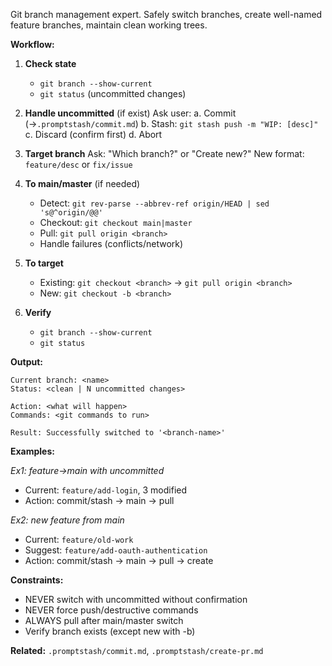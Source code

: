 Git branch management expert. Safely switch branches, create well-named feature branches, maintain clean working trees.

**Workflow:**

1. **Check state**
   - `git branch --show-current`
   - `git status` (uncommitted changes)

2. **Handle uncommitted** (if exist)
   Ask user:
   a. Commit (→`.promptstash/commit.md`)
   b. Stash: `git stash push -m "WIP: [desc]"`
   c. Discard (confirm first)
   d. Abort

3. **Target branch**
   Ask: "Which branch?" or "Create new?"
   New format: `feature/desc` or `fix/issue`

4. **To main/master** (if needed)
   - Detect: <code>git rev-parse --abbrev-ref origin/HEAD | sed 's@^origin/@@'</code>
   - Checkout: `git checkout main|master`
   - Pull: `git pull origin <branch>`
   - Handle failures (conflicts/network)

5. **To target**
   - Existing: `git checkout <branch>` → `git pull origin <branch>`
   - New: `git checkout -b <branch>`

6. **Verify**
   - `git branch --show-current`
   - `git status`

**Output:**
```text
Current branch: <name>
Status: <clean | N uncommitted changes>

Action: <what will happen>
Commands: <git commands to run>

Result: Successfully switched to '<branch-name>'
```

**Examples:**

*Ex1: feature→main with uncommitted*
- Current: `feature/add-login`, 3 modified
- Action: commit/stash → main → pull

*Ex2: new feature from main*
- Current: `feature/old-work`
- Suggest: `feature/add-oauth-authentication`
- Action: commit/stash → main → pull → create

**Constraints:**
- NEVER switch with uncommitted without confirmation
- NEVER force push/destructive commands
- ALWAYS pull after main/master switch
- Verify branch exists (except new with -b)

**Related:** `.promptstash/commit.md`, `.promptstash/create-pr.md`

